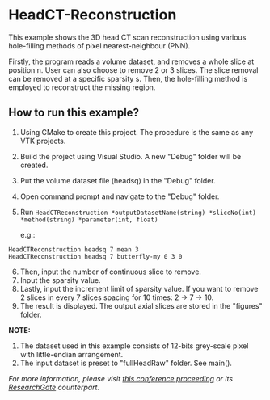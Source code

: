 # HeadCT-Reconstruction
This example shows the 3D head CT scan reconstruction using various hole-filling methods of pixel nearest-neighbour (PNN).

Firstly, the program reads a volume dataset, and removes a whole slice at position n.
User can also choose to remove 2 or 3 slices. The slice removal can be removed at a specific sparsity s. 
Then, the hole-filling method is employed to reconstruct the missing region.

## How to run this example?
1) Using CMake to create this project. The procedure is the same as any VTK projects.
2) Build the project using Visual Studio. A new "Debug" folder will be created.
3) Put the volume dataset file (headsq) in the "Debug" folder.
4) Open command prompt and navigate to the "Debug" folder.
5) Run `HeadCTReconstruction *outputDatasetName(string) *sliceNo(int) *method(string) *parameter(int, float)`
   
   e.g.:
```
HeadCTReconstruction headsq 7 mean 3 
HeadCTReconstruction headsq 7 butterfly-my 0 3 0
```
6) Then, input the number of continuous slice to remove.
7) Input the sparsity value.
8) Lastly, input the increment limit of sparsity value. If you want to remove 2 slices in every 7 slices spacing for 10 times: 2 -> 7 -> 10.
9) The result is displayed. The output axial slices are stored in the "figures" folder.

**NOTE:**
1) The dataset used in this example consists of 12-bits grey-scale pixel with little-endian arrangement.
2) The input dataset is preset to "fullHeadRaw" folder. See main().

*For more information, please visit [this conference proceeding](https://doi.org/10.119/GAME47560.2019.8980511) or its [ResearchGate](https://www.researchgate.net/publication/339096910_Using_Modified_Butterfly_Interpolation_Scheme_for_Hole-filling_in_3D_Data_Reconstruction) counterpart.*
